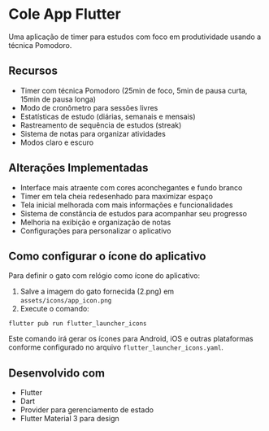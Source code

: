 # Cole App Flutter

Uma aplicação de timer para estudos com foco em produtividade usando a técnica Pomodoro.

## Recursos

- Timer com técnica Pomodoro (25min de foco, 5min de pausa curta, 15min de pausa longa)
- Modo de cronômetro para sessões livres
- Estatísticas de estudo (diárias, semanais e mensais)
- Rastreamento de sequência de estudos (streak)
- Sistema de notas para organizar atividades
- Modos claro e escuro

## Alterações Implementadas

- Interface mais atraente com cores aconchegantes e fundo branco
- Timer em tela cheia redesenhado para maximizar espaço
- Tela inicial melhorada com mais informações e funcionalidades
- Sistema de constância de estudos para acompanhar seu progresso
- Melhoria na exibição e organização de notas
- Configurações para personalizar o aplicativo

## Como configurar o ícone do aplicativo

Para definir o gato com relógio como ícone do aplicativo:

1. Salve a imagem do gato fornecida (2.png) em `assets/icons/app_icon.png`
2. Execute o comando:

```
flutter pub run flutter_launcher_icons
```

Este comando irá gerar os ícones para Android, iOS e outras plataformas conforme configurado no arquivo `flutter_launcher_icons.yaml`.

## Desenvolvido com

- Flutter
- Dart
- Provider para gerenciamento de estado
- Flutter Material 3 para design
